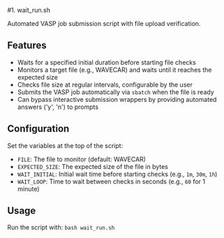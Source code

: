 #1. wait_run.sh

Automated VASP job submission script with file upload verification.

## Features

- Waits for a specified initial duration before starting file checks
- Monitors a target file (e.g., WAVECAR) and waits until it reaches the expected size
- Checks file size at regular intervals, configurable by the user
- Submits the VASP job automatically via `sbatch` when the file is ready
- Can bypass interactive submission wrappers by providing automated answers ('y', 'n') to prompts

## Configuration

Set the variables at the top of the script:

- `FILE`: The file to monitor (default: WAVECAR)
- `EXPECTED_SIZE`: The expected size of the file in bytes
- `WAIT_INITIAL`: Initial wait time before starting checks (e.g., `1m`, `30m`, `1h`)
- `WAIT_LOOP`: Time to wait between checks in seconds (e.g., `60` for 1 minute)

## Usage

Run the script with: `bash wait_run.sh`
